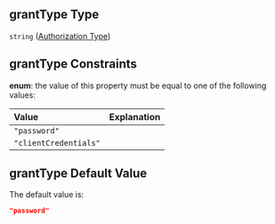 ## grantType Type

`string` ([Authorization Type](btpsa-usecase-properties-services-items-allof-1-then-allof-18-then-allof-0-then-properties-parameters-properties-authorization-type.md))

## grantType Constraints

**enum**: the value of this property must be equal to one of the following values:

| Value                 | Explanation |
| :-------------------- | :---------- |
| `"password"`          |             |
| `"clientCredentials"` |             |

## grantType Default Value

The default value is:

```json
"password"
```

